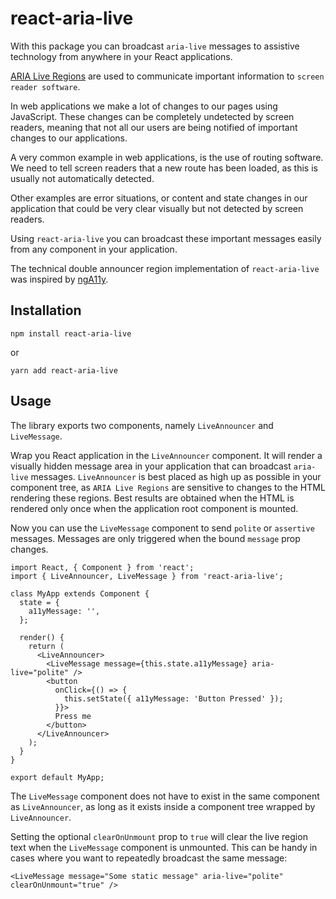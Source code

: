 # react-aria-live

With this package you can broadcast `aria-live` messages to assistive technology from anywhere in your React applications.

[ARIA Live Regions](https://developer.mozilla.org/en-US/docs/Web/Accessibility/ARIA/ARIA_Live_Regions) are used to communicate important information to `screen reader software`.

In web applications we make a lot of changes to our pages using JavaScript. These changes can be completely undetected by screen readers, meaning that not all our users are being notified of important changes to our applications.

A very common example in web applications, is the use of routing software. We need to tell screen readers that a new route has been loaded, as this is usually not automatically detected.

Other examples are error situations, or content and state changes in our application that could be very clear visually but not detected by screen readers.

Using `react-aria-live` you can broadcast these important messages easily from any component in your application.

The technical double announcer region implementation of `react-aria-live` was inspired by [ngA11y](https://github.com/dequelabs/ngA11y).

## Installation

```
npm install react-aria-live
```

or

```
yarn add react-aria-live
```

## Usage

The library exports two components, namely `LiveAnnouncer` and `LiveMessage`.

Wrap you React application in the `LiveAnnouncer` component. It will render a visually hidden message area in your application that can broadcast `aria-live` messages. `LiveAnnouncer` is best placed as high up as possible in your component tree, as `ARIA Live Regions` are sensitive to changes to the HTML rendering these regions. Best results are obtained when the HTML is rendered only once when the application root component is mounted.

Now you can use the `LiveMessage` component to send `polite` or `assertive` messages. Messages are only triggered when the bound `message` prop changes.

```
import React, { Component } from 'react';
import { LiveAnnouncer, LiveMessage } from 'react-aria-live';

class MyApp extends Component {
  state = {
    a11yMessage: '',
  };

  render() {
    return (
      <LiveAnnouncer>
        <LiveMessage message={this.state.a11yMessage} aria-live="polite" />
        <button
          onClick={() => {
            this.setState({ a11yMessage: 'Button Pressed' });
          }}>
          Press me
        </button>
      </LiveAnnouncer>
    );
  }
}

export default MyApp;
```

The `LiveMessage` component does not have to exist in the same component as `LiveAnnouncer`, as long as it exists inside a component tree wrapped by `LiveAnnouncer`.

Setting the optional `clearOnUnmount` prop to `true` will clear the live region text when the `LiveMessage` component is unmounted. This can be handy in cases where you want to repeatedly broadcast the same message:

```
<LiveMessage message="Some static message" aria-live="polite" clearOnUnmount="true" />
```
